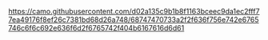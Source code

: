 https://camo.githubusercontent.com/d02a135c9b1b8f1163bceec9da1ec2fff77ea49176f8ef26c7381bd68d26a748/68747470733a2f2f636f756e742e6765746c6f6c692e636f6d2f6765742f404b6167616d6d61
